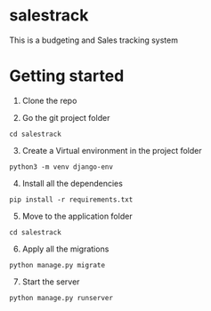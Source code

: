 # salestrack
This is a budgeting and Sales tracking system

# Getting started
1. Clone the repo

2. Go the git project folder

```
cd salestrack
```

3. Create a Virtual environment in the project folder

```
python3 -m venv django-env
```

4. Install all the dependencies

```
pip install -r requirements.txt
```

5. Move to the application folder

```
cd salestrack
```

6. Apply all the migrations

```
python manage.py migrate
```

7. Start the server

```
python manage.py runserver
```

